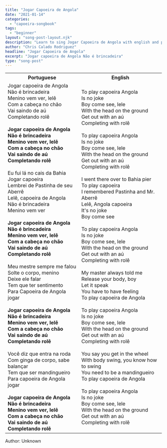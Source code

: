 ```yaml
---
title: "Jogar Capoeira de Angola"
date: "2021-01-14"
categories:
  - "capoeira-songbook"
tags:
  - "beginner"
layout: "song-post-layout.njk"
description: "Learn to sing Jogar Capoeira de Angola with english and portuguese translations along with a video to help you learn."
author: "Chris Calado Rodriguez"
headline: "Jogar Capoeira de Angola"
excerpt: "Jogar capoeira de Angola Não é brincadeira"
type: "song-post"
---
```


<table class="capoeira-table">
    <tr class="header-row">
        <th>Portuguese</th>
        <th>English</th>
    </tr>
    <tr>
        <td>Jogar capoeira de Angola<br>
Não é brincadeira<br>
Menino vem ver, lelê<br>
Com a cabeça no chão<br>
Vai saindo de aú<br>
Completando rolê<br><br>
<strong>Jogar capoeira de Angola<br>
Não é brincadeira<br>
Menino vem ver, lelê<br>
Com a cabeça no chão<br>
Vai saindo de aú<br>
Completando rolê</strong><br><br>
Eu fui lá no cais da Bahia<br>
Jogar capoeira<br>
Lembrei de Pastinha de seu Aberrê<br>
Lelê, capoeira de Angola<br>
Não é brincadeira<br>
Menino vem ver<br><br>
<strong>Jogar capoeira de Angola<br>
Não é brincadeira<br>
Menino vem ver, lelê<br>
Com a cabeça no chão<br>
Vai saindo de aú<br>
Completando rolê</strong><br><br>
Meu mestre sempre me falou<br>
Solte o corpo, menino<br>
Deixe ele falar<br>
Tem que ter sentimento<br>
Para Capoeira de Angola jogar<br><br>
<strong>Jogar capoeira de Angola<br>
Não é brincadeira<br>
Menino vem ver, lelê<br>
Com a cabeça no chão<br>
Vai saindo de aú<br>
Completando rolê</strong><br><br>
Você diz que entra na roda<br>
Com ginga de corpo, sabe balançar<br>
Tem que ser mandingueiro<br>
Para capoeira de Angola jogar<br><br>
<strong>Jogar capoeira de Angola<br>
Não é brincadeira<br>
Menino vem ver, lelê<br>
Com a cabeça no chão<br>
Vai saindo de aú<br>
Completando rolê</strong></td>
        <td>To play capoeira Angola<br>
Is no joke<br>
Boy come see, lele<br>
With the head on the ground<br>
Get out with an aú<br>
Completing with rolê<br><br>
To play capoeira Angola<br>
Is no joke<br>
Boy come see, lele<br>
With the head on the ground<br>
Get out with an aú<br>
Completing with rolê<br><br>
I went there over to Bahia pier<br>
To play capoeira<br>
I remembered Pastinha and Mr. Aberrê<br>
Lelê, Angola capoeira<br>
It's no joke<br>
Boy come see<br><br>
To play capoeira Angola<br>
Is no joke<br>
Boy come see, lele<br>
With the head on the ground<br>
Get out with an aú<br>
Completing with rolê<br><br>
My master always told me<br>
Release your body, boy<br>
Let it speak<br>
You have to have feeling<br>
To play capoeira de Angola<br><br>
To play capoeira Angola<br>
Is no joke<br>
Boy come see, lele<br>
With the head on the ground<br>
Get out with an aú<br>
Completing with rolê<br><br>
You say you get in the wheel<br>
With body swing, you know how to swing<br>
You need to be a mandingueiro<br>
To play capoeira de Angola<br><br>
To play capoeira Angola<br>
Is no joke<br>
Boy come see, lele<br>
With the head on the ground<br>
Get out with an aú<br>
Completing with rolê</td>
    </tr>
</table>
<figcaption>
Author: Unknown
</figcaption>